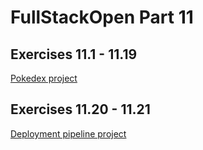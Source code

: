 # FullStackOpen Part 11

## Exercises 11.1 - 11.19
[Pokedex project](https://github.com/edvvarrd/full-stack-open-pokedex)


## Exercises 11.20 - 11.21
[Deployment pipeline project](https://github.com/edvvarrd/fso_p11_blogapp)